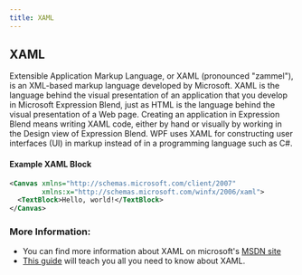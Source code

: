 ```yaml
---
title: XAML
---
```

## XAML
Extensible Application Markup Language, or XAML (pronounced "zammel"), is an XML-based markup language developed by Microsoft. XAML is the language behind the visual presentation of an application that you develop in Microsoft Expression Blend, just as HTML is the language behind the visual presentation of a Web page.
Creating an application in Expression Blend means writing XAML code, either by hand or visually by working in the Design view of Expression Blend.
WPF uses XAML for constructing user interfaces (UI) in markup instead of in a programming language such as C#.

#### Example XAML Block
```xml
<Canvas xmlns="http://schemas.microsoft.com/client/2007"
        xmlns:x="http://schemas.microsoft.com/winfx/2006/xaml">
  <TextBlock>Hello, world!</TextBlock>
</Canvas>
```

### More Information: <a name="more-information"></a>
- You can find more information about XAML on microsoft's <a href='https://msdn.microsoft.com/en-us/library/cc295302.aspx' target='_blank' rel='nofollow'>MSDN site</a>
- <a href='http://www.wpf-tutorial.com/xaml/what-is-xaml/' target='_blank' rel='nofollow'>This guide</a> will teach you all you need to know about XAML.
